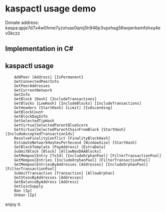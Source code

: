 
kaspactl usage demo
===============

Donate address:
kaspa:qpje7d7x4w0hme7yzxtvas0qmj5h946p3vpxhag56wqwrkamfshxq4ev0kczz

Implementation in C#
----------------------------

kaspactl usage
----------

        AddPeer [Address] [IsPermanent]
        GetConnectedPeerInfo
        GetPeerAddresses
        GetCurrentNetwork
        GetInfo
        GetBlock [Hash] [IncludeTransactions]
        GetBlocks [LowHash] [IncludeBlocks] [IncludeTransactions]
        GetHeaders [StartHash] [Limit] [IsAscending]
        GetBlockCount
        GetBlockDagInfo
        GetSelectedTipHash
        GetVirtualSelectedParentBlueScore
        GetVirtualSelectedParentChainFromBlock [StartHash] [IncludeAcceptedTransactionIds]
        ResolveFinalityConflict [FinalityBlockHash]
        EstimateNetworkHashesPerSecond [WindowSize] [StartHash]
        GetBlockTemplate [PayAddress] [ExtraData]
        SubmitBlock [Block] [AllowNonDAABlocks]
        GetMempoolEntry [TxId] [IncludeOrphanPool] [FilterTransactionPool]
        GetMempoolEntries [IncludeOrphanPool] [FilterTransactionPool]
        GetMempoolEntriesByAddresses [Addresses] [IncludeOrphanPool] [FilterTransactionPool]
        SubmitTransaction [Transaction] [AllowOrphan]
        GetUtxosByAddresses [Addresses]
        GetBalanceByAddress [Address]
        GetCoinSupply
        Ban [Ip]
        Unban [Ip]

enjoy it.